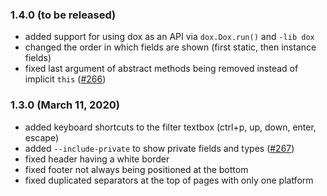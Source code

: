 ### 1.4.0 (to be released)

- added support for using dox as an API via `dox.Dox.run()` and `-lib dox`
- changed the order in which fields are shown (first static, then instance fields)
- fixed last argument of abstract methods being removed instead of implicit `this` ([#266](https://github.com/HaxeFoundation/dox/pull/266))

### 1.3.0 (March 11, 2020)

- added keyboard shortcuts to the filter textbox (ctrl+p, up, down, enter, escape)
- added `--include-private` to show private fields and types ([#267](https://github.com/HaxeFoundation/dox/pull/267))
- fixed header having a white border
- fixed footer not always being positioned at the bottom
- fixed duplicated separators at the top of pages with only one platform
